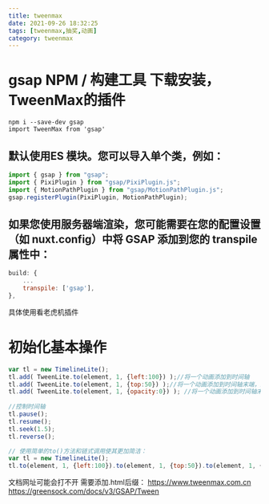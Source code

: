 ```yaml
---
title: tweenmax
date: 2021-09-26 18:32:25
tags: [tweenmax,抽奖,动画]
category: tweenmax
---
```

# gsap NPM / 构建工具 下载安装，TweenMax的插件
```shell
npm i --save-dev gsap
import TweenMax from 'gsap'
```
## 默认使用ES 模块。您可以导入单个类，例如：
```js
import { gsap } from "gsap";
import { PixiPlugin } from "gsap/PixiPlugin.js";
import { MotionPathPlugin } from "gsap/MotionPathPlugin.js";
gsap.registerPlugin(PixiPlugin, MotionPathPlugin);
```
## 如果您使用服务器端渲染，您可能需要在您的配置设置（如 nuxt.config）中将 GSAP 添加到您的 transpile 属性中：

```js
build: {
    ...
    transpile: ['gsap'],
},
```



具体使用看老虎机插件

# 初始化基本操作
```js
var tl = new TimelineLite();
tl.add( TweenLite.to(element, 1, {left:100}) );//将一个动画添加到时间轴
tl.add( TweenLite.to(element, 1, {top:50}) );//将一个动画添加到时间轴末端，即与前一个动画接续
tl.add( TweenLite.to(element, 1, {opacity:0}) ); //将一个动画添加到时间轴末端，即与前一个动画接续
 
//控制时间轴
tl.pause();
tl.resume();
tl.seek(1.5);
tl.reverse();

// 使用简单的to()方法和链式调用使其更加简洁：
var tl = new TimelineLite();
tl.to(element, 1, {left:100}).to(element, 1, {top:50}).to(element, 1, {opacity:0});
```

文档网址可能会打不开 需要添加.html后缀：
https://www.tweenmax.com.cn
https://greensock.com/docs/v3/GSAP/Tween
